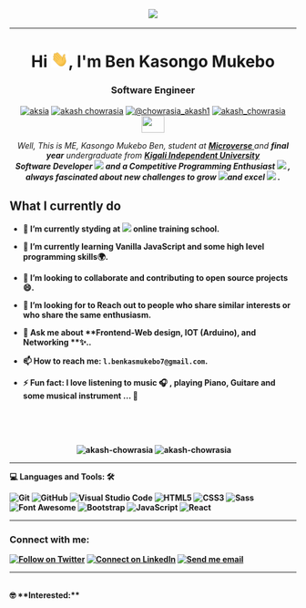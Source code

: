 <p align="center">
  <img src="https://github.com/thompsonemerson/thompsonemerson/raw/master/cover-thompson.png" height="200"/>
</p>
<hr>
<h1 align="center">Hi <img src="https://raw.githubusercontent.com/ABSphreak/ABSphreak/master/gifs/Hi.gif" width="30px">, I'm Ben Kasongo Mukebo </h1>
<h3 align="center">Software Engineer</h3>
<p align="center">
<a href="https://www.linkedin.com/in/baraka-mukelenga/" target="blank"><img align="center" src="https://cdn.jsdelivr.net/npm/simple-icons@3.0.1/icons/linkedin.svg" alt="aksia" height="30" width="40" /></a>
<a href="https://web.facebook.com/freddy.fumba.7/" target="blank"><img align="center" src="https://cdn.jsdelivr.net/npm/simple-icons@3.0.1/icons/facebook.svg" alt="akash chowrasia" height="30" width="40" /></a>
<a href="https://www.hackerrank.com/barackM" target="blank"><img align="center" src="https://cdn.jsdelivr.net/npm/simple-icons@3.0.1/icons/hackerrank.svg" alt="@chowrasia_akash1" height="30" width="40" /></a>
<a href="https://twitter.com/BarackMukelenga" target="blank"><img align="center" src="https://cdn.jsdelivr.net/npm/simple-icons@3.0.1/icons/twitter.svg" alt="akash_chowrasia" height="30" width="40" /></a>
<a href = "mailto: barackmukelenga100@gmail.com"><img align="center" src="https://simpleicons.org/icons/gmail.svg" height="30" width="40" /></a>
</p>


<p align="center">
  <em>
    Well, This is ME, Kasongo Mukebo Ben, student at <a href="https://img.shields.io/badge/Microverse-blueviolet"> <b> Microverse </b> </a> and <b>final year</b> undergraduate from <a href="https://www.ulk.ac.rw/"> <b>Kigali Independent University<br></a>
    <b>Software Developer</b> <img src="https://github.com/TheDudeThatCode/TheDudeThatCode/blob/master/Assets/Developer.gif" width="30px"> and a <b>Competitive Programming Enthusiast</b>&nbsp;<img src="https://github.com/TheDudeThatCode/TheDudeThatCode/blob/master/Assets/Designer.gif" width="36px">&nbsp,<br>always <b>
fascinated</b>
    about new challenges to 
    <b>grow</b> <img src="https://github.com/TheDudeThatCode/TheDudeThatCode/blob/master/Assets/Rocket.gif" width="18px">and 
    <b>excel</b> <img src="https://github.com/TheDudeThatCode/TheDudeThatCode/blob/master/Assets/Medal.gif" width="20px">&nbsp.
  </em> 
  <br>  

  <summary><h2>What I currently do</h2></summary>
    
- 🔭 I’m currently styding at ![](https://img.shields.io/badge/Microverse-blueviolet) online training school.
- 🌱 I’m currently learning **Vanilla JavaScript** and some high level programming skills🌍️.
- 👯 I’m looking to collaborate and contributing to open source projects😄.
- 🤔 I’m looking for to Reach out to people who share similar interests or who share the same enthusiasm.
- 💬 Ask me about **Frontend-Web design, IOT (Arduino), and Networking **✨️.. 
- 📫 How to reach me: `l.benkasmukebo7@gmail.com`.
- ⚡ Fun fact: I love listening to music 🎧 , playing Piano, Guitare and some musical instrument ... 🎵 
    
    <br>
</p>
<br>

<p align="center">&nbsp;<img align="center" src="https://github-readme-stats.vercel.app/api?username=BenMukebo&show_icons=true&locale=en" alt="akash-chowrasia" width="410" />
<img align="center" src="https://github-readme-stats.vercel.app/api/top-langs?username=BenMukebo&show_icons=true&locale=en&layout=compact" alt="akash-chowrasia" /></p>

<hr>

💻 **Languages and Tools:** 🛠️<br>

![Git](https://img.shields.io/badge/-Git-000000?style=flat&logo=git&logoColor=F05032&labelColor=ffffff)
![GitHub](https://img.shields.io/badge/-GitHub-000000?style=flat&logo=github&logoColor=000000&labelColor=ffffff)
![Visual Studio Code](https://img.shields.io/badge/-VSCode-000000?style=flat&logo=visual-studio-code&labelColor=007ACC)
![HTML5](https://img.shields.io/badge/-HTML5-000000?style=flat&logo=html5&logoColor=ffffff&labelColor=E34F26)
![CSS3](https://img.shields.io/badge/-CSS3-000000?style=flat&logo=css3&logoColor=ffffff&labelColor=1572B6) 
![Sass](https://img.shields.io/badge/-Sass-000000?style=flat&logo=sass&logoColor=ffffff&labelColor=%23CC6699)
![Font Awesome](https://img.shields.io/badge/-font%20awesome-000000?style=flat&logo=font-awesome&logoColor=339AF0&labelColor=ffffff)
![Bootstrap](https://img.shields.io/badge/-Bootstrap-000000?style=flat&logo=bootstrap&logoColor=ffffff&labelColor=563D7C)
![JavaScript](https://img.shields.io/badge/-JavaScript-000000?style=flat&logo=javascript)
![React](https://img.shields.io/badge/-React-000000?style=flat&logo=react)

<hr>

### Connect with me:

[![Follow on Twitter](https://img.shields.io/badge/--twitter?label=Twitter&logo=Twitter&style=social)](https://twitter.com/BenMukebo) [![Connect on LinkedIn](https://img.shields.io/badge/--linkedin?label=LinkedIn&logo=LinkedIn&style=social)](https://www.linkedin.com/in/kasongo-mukebo-ben-591720205/) [![Send me email](https://img.shields.io/badge/--gmail?label=Gmail&logo=Gmail&style=social)](https://mail.google.com/mail/&ogbl)
___
<br>
🤓 **Interested:** <br>

<!-- ![React Native](https://img.shields.io/badge/-React%20Native-000000?style=flat&logo=react&labelColor=000000) -->

